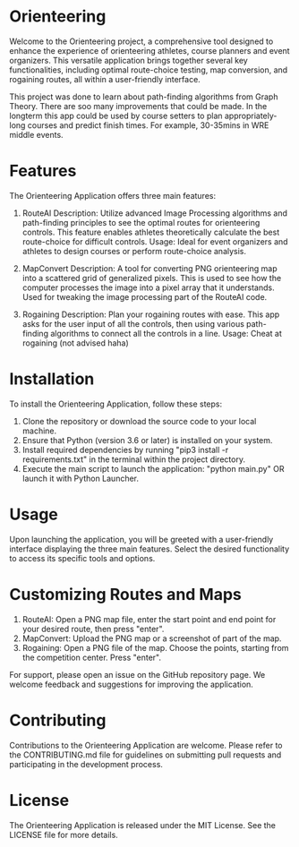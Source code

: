 # Orienteering

Welcome to the Orienteering project, a comprehensive tool designed to enhance the experience of orienteering athletes, course planners and event organizers. This versatile application brings together several key functionalities, including optimal route-choice testing, map conversion, and rogaining routes, all within a user-friendly interface.

This project was done to learn about path-finding algorithms from Graph Theory. There are soo many improvements that could be made. In the longterm this app could be used by course setters to plan appropriately-long courses and predict finish times. For example, 30-35mins in WRE middle events.


# Features

The Orienteering Application offers three main features:

1. RouteAI
Description: Utilize advanced Image Processing algorithms and path-finding principles to see the optimal routes for orienteering controls. This feature enables athletes theoretically calculate the best route-choice for difficult controls.
Usage: Ideal for event organizers and athletes to design courses or perform route-choice analysis.

2. MapConvert
Description: A tool for converting PNG orienteering map into a scattered grid of generalized pixels. This is used to see how the computer processes the image into a pixel array that it understands. Used for tweaking the image processing part of the RouteAI code.

3. Rogaining
Description: Plan your rogaining routes with ease. This app asks for the user input of all the controls, then using various path-finding algorithms to connect all the controls in a line.
Usage: Cheat at rogaining (not advised haha)


# Installation

To install the Orienteering Application, follow these steps:

1. Clone the repository or download the source code to your local machine.
2. Ensure that Python (version 3.6 or later) is installed on your system.
3. Install required dependencies by running "pip3 install -r requirements.txt" in the terminal within the project directory.
4. Execute the main script to launch the application: "python main.py" OR launch it with Python Launcher.


# Usage

Upon launching the application, you will be greeted with a user-friendly interface displaying the three main features. Select the desired functionality to access its specific tools and options. 


# Customizing Routes and Maps

1. RouteAI: Open a PNG map file, enter the start point and end point for your desired route, then press "enter".
2. MapConvert: Upload the PNG map or a screenshot of part of the map.
3. Rogaining: Open a PNG file of the map. Choose the points, starting from the competition center. Press "enter".

For support, please open an issue on the GitHub repository page. We welcome feedback and suggestions for improving the application.

# Contributing

Contributions to the Orienteering Application are welcome. Please refer to the CONTRIBUTING.md file for guidelines on submitting pull requests and participating in the development process.


# License

The Orienteering Application is released under the MIT License. See the LICENSE file for more details.
